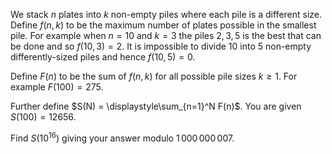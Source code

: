 We stack $n$ plates into $k$ non-empty piles where each pile is a different size. Define $f(n,k)$ to be the maximum number of plates possible in the smallest pile. For example when $n = 10$ and $k = 3$ the piles $2,3,5$ is the best that can be done and so $f(10,3) = 2$. It is impossible to divide 10 into 5 non-empty differently-sized piles and hence $f(10,5) = 0$.


Define $F(n)$ to be the sum of $f(n,k)$ for all possible pile sizes $k\ge 1$. For example $F(100) = 275$.


Further define $S(N) = \displaystyle\sum_{n=1}^N F(n)$. You are given $S(100) = 12656$.


Find $S(10^{16})$ giving your answer modulo $1\,000\,000\,007$.